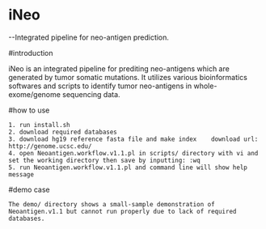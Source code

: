 # iNeo
--Integrated pipeline for neo-antigen prediction.

#introduction

iNeo is an integrated pipeline for prediting neo-antigens which are generated by tumor somatic mutations. It utilizes various bioinformatics softwares and scripts to identify tumor neo-antigens in whole-exome/genome sequencing data.

#how to use

	1. run install.sh
	2. download required databases 
	3. download hg19 reference fasta file and make index    download url: http://genome.ucsc.edu/
	4. open Neoantigen.workflow.v1.1.pl in scripts/ directory with vi and set the working directory then save by inputting: :wq
	5. run Neoantigen.workflow.v1.1.pl and command line will show help message

#demo case

	The demo/ directory shows a small-sample demonstration of Neoantigen.v1.1 but cannot run properly due to lack of required databases.
